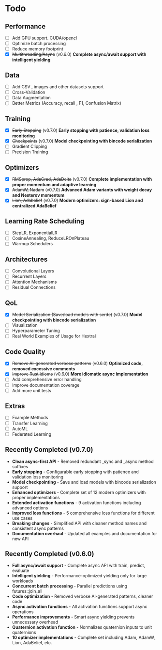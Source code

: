# Todo

## Performance
- [ ] Add GPU support. CUDA/opencl
- [ ] Optimize batch processing
- [ ] Reduce memory footprint
- [x] ~~Multithreading/Async~~ (v0.6.0) **Complete async/await support with intelligent yielding**

## Data
- [ ] Add CSV , images and other datasets support
- [ ] Cross-Validation
- [ ] Data Augmentation
- [ ] Better Metrics (Accuracy, recall , F1, Confusion Matrix)

## Training
- [x] ~~Early Stopping~~ (v0.7.0) **Early stopping with patience, validation loss monitoring**
- [x] ~~Checkpoints~~ (v0.7.0) **Model checkpointing with bincode serialization**
- [ ] Gradient Clipping
- [ ] Precision Training

## Optimizers
- [x] ~~RMSprop, AdaGrad, AdaDelta~~ (v0.7.0) **Complete implementation with proper momentum and adaptive learning**
- [x] ~~AdamW, Nadam~~ (v0.7.0) **Advanced Adam variants with weight decay and Nesterov momentum**
- [x] ~~Lion, Adabelief~~ (v0.7.0) **Modern optimizers: sign-based Lion and centralized AdaBelief**

## Learning Rate Scheduling
- [ ] StepLR, ExponentialLR
- [ ] CosineAnnealing, ReduceLROnPlateau
- [ ] Warmup Schedulers

## Architectures
- [ ] Convolutional Layers
- [ ] Recurrent Layers
- [ ] Attention Mechanisms
- [ ] Residual Connections

## QoL
- [x] ~~Model Serialization (Save/load models with serde)~~ (v0.7.0) **Model checkpointing with bincode serialization**
- [ ] Visualization
- [ ] Hyperparameter Tuning
- [ ] Real World Examples of Usage for Hextral

## Code Quality
- [x] ~~Remove AI-generated verbose patterns~~ (v0.6.0)  **Optimized code, removed excessive comments**
- [x] ~~Improve Rust idioms~~ (v0.6.0) **More idiomatic async implementation**
- [ ] Add comprehensive error handling
- [ ] Improve documentation coverage
- [ ] Add more unit tests

## Extras
- [ ] Example Methods
- [ ] Transfer Learning
- [ ] AutoML
- [ ] Federated Learning

## Recently Completed (v0.7.0)
- **Clean async-first API** - Removed redundant _sync and _async method suffixes
- **Early stopping** - Configurable early stopping with patience and validation loss monitoring
- **Model checkpointing** - Save and load models with bincode serialization support
- **Enhanced optimizers** - Complete set of 12 modern optimizers with proper implementations
- **Extended activation functions** - 9 activation functions including advanced options
- **Improved loss functions** - 5 comprehensive loss functions for different use cases
- **Breaking changes** - Simplified API with cleaner method names and consistent async patterns
- **Documentation overhaul** - Updated all examples and documentation for new API

## Recently Completed (v0.6.0)
- **Full async/await support** - Complete async API with train, predict, evaluate
- **Intelligent yielding** - Performance-optimized yielding only for large workloads
- **Concurrent batch processing** - Parallel predictions using futures::join_all
- **Code optimization** - Removed verbose AI-generated patterns, cleaner code
- **Async activation functions** - All activation functions support async operations
- **Performance improvements** - Smart async yielding prevents unnecessary overhead
- **Quaternion activation function** - Normalizes quaternion inputs to unit quaternions
- **10 optimizer implementations** - Complete set including Adam, AdamW, Lion, AdaBelief, etc.
